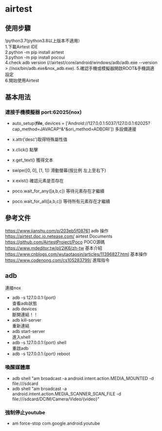 # airtest  
## 使用步驟 
!python3.7(python3.8以上版本不適用）  
1.下載Airtest IDE  
2.python -m pip install airtest  
3.python -m pip install pocoui   
4.check adb version   (//airtest/core/android/windows/adb/adb.exe --version  >   //nox/bin/adb.exe&nox_adb.exe). 
5.確認手機或模擬器開啟ROOT&手機調適設定  
6.開始使用Airtest  

## 基本用法  
### 連接手機模擬器 port:62025(nox)  
- auto_setup(__file__, devices = ['Android://127.0.0.1:5037/127.0.0.1:62025?cap_method=JAVACAP^&^&ori_method=ADBORI'])  多設備連接  

- x.attr(‘desc’)取得特殊屬性值  
- x.click()  點擊  
- x.get_text()  獲得文本  
- swipe([0, 0], [1, 1]) 滑動螢幕(按比例 左上至右下)  
- x.exist()  確認元素是否存在  
- poco.wait_for_any([a,b,c]) 等待元素存在才繼續  
- poco.wait_for_all([a,b,c]) 等待所有元素存在才繼續  

## 參考文件  
https://www.jianshu.com/p/203eb5f08761 adb 操作  
https://airtest.doc.io.netease.com/   airtest Documents  
https://github.com/AirtestProject/Poco  POCO源碼  
https://www.mdeditor.tw/pl/2iK6/zh-tw  基本介紹  
https://www.cnblogs.com/wutaotaosin/articles/11396827.html  基本操作  
https://www.codenong.com/cs105283799/  進階指令  

## adb    
連接nox  
- adb -s 127.0.0.1:{port}  
查看adb狀態  
- adb devices  
斷開連結！！  
- adb kill-server  
重新連結  
- adb start-server  
進入shell  
- adb -s 127.0.0.1:{port} shell  
重啟adb  
- adb -s 127.0.0.1:{port} reboot  

### 喚醒媒體庫  

- adb shell "am broadcast -a android.intent.action.MEDIA_MOUNTED -d file:///sdcard  
- adb shell "am broadcast -a android.intent.action.MEDIA_SCANNER_SCAN_FILE -d file:///sdcard/DCIM/Camera/Video/{video}"  
  
### 強制停止youtube  
- am force-stop com.google.android.youtube
